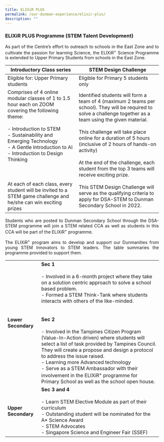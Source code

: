 ```yaml
---
title: ELIXiR PLUS
permalink: /our-dunman-experience/elixir-plus/
description: ""
---
```


### ELIXiR PLUS Programme (STEM Talent Development)

<p style="text-align: justify;">As part of the Centre’s effort to outreach to schools in the East Zone and to cultivate the passion for learning Science, the ELIXiR<sup>+</sup> Science Programme is extended to Upper Primary Students from schools in the East Zone.</p>

| Introductory Class series        | STEM Design Challenge        |
|---------------------------------------------------------------------------------------------------------------------------------------------------------------------------------------------------------------------------------------------------------------------------------------------------------------------------------------------------------------------------|-------------------------------------------------------------------------------------------------------------------------------------------------------------------------------------------------------------------------------------------------------------------------------------------------------------------------------------------------------------------------------------------------------------------------------------------------------------------------------------------------------------------------|
| Eligible for: Upper Primary students               | Eligible for Primary 5 students only                |
| Comprises of 4 online modular classes of 1 to 1.5 hour each on ZOOM covering the following theme:<br><br>- Introduction to STEM<br>- Sustainability and Emerging Technology<br>- A Gentle Introduction to AI<br>- Introduction to Design Thinking<br><br><br><br>At each of each class, every student will be invited to a STEM game challenge and he/she can win exciting prizes | Identified students will form a team of 4 (maximum 2 teams per school). They will be required to solve a challenge together as a team using the given material.<br><br>This challenge will take place online for a duration of 5 hours (inclusive of 2 hours of hands-on activity)<br><br>At the end of the challenge, each student from the top 3 teams will receive exciting prize.<br><br>This STEM Design Challenge will serve as the qualifying criteria to apply for DSA-STEM to Dunman Secondary School in 2022. |

<p style="text-align: justify;">Students who are posted to Dunman Secondary School through the DSA-STEM programme will join a STEM related CCA as well as students in this CCA will be part of the ELIXiR<sup>+</sup> programme.</p>

<p style="text-align: justify;">The ELIXiR<sup>+</sup> program aims to develop and support our Dunmanities from young STEM Innovators to STEM leaders. The table summaries the programme provided to support them.</p>


|              |                           |
|------------------|-------------------------------------------------------------------------------------------------------------------------------------------------------------------------------------------------------------------------------------------------------------------------------------------------------------------------------------------------------------------------------------------------------------------------------------------------------------------------------------------------------------------------------------------------------------------------------------------------------------------------------------------------|
| **Lower Secondary**  | **Sec 1**<br><br>- Involved in a 6-month project where they take on a solution centric approach to solve a school based problem.<br>- Formed a STEM Think-Tank where students interacts with others of the like-minded.<br><br><br>**Sec 2**<br><br>- Involved in the Tampines Citizen Program (Value-In-Action driven) where students will select a list of task provided by Tampines Council. They will create a propose and design a protocol to address the issue raised.<br>- Learning more Advanced technology<br>- Serve as a STEM Ambassador with their involvement in the ELIXiR<sup>+</sup> programme for Primary School as well as the school open house.<br> |
|  **Upper Secondary** | **Sec 3 and 4**<br><br>- Learn STEM Elective Module as part of their curriculum<br>- Outstanding student will be nominated for the A* Science Award<br>- STEM Advocates<br>- Singapore Science and Engineer Fair (SSEF)                                                                   |
